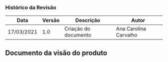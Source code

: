 ### Histórico da Revisão
| Data | Versão | Descrição | Autor |
|---|---|---|---|
| 17/03/2021| 1.0 |Criação do documento | Ana Carolina Carvalho |

## Documento da visão do produto 

